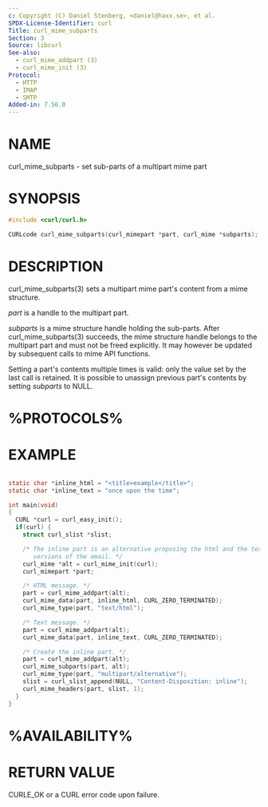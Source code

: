 ```yaml
---
c: Copyright (C) Daniel Stenberg, <daniel@haxx.se>, et al.
SPDX-License-Identifier: curl
Title: curl_mime_subparts
Section: 3
Source: libcurl
See-also:
  - curl_mime_addpart (3)
  - curl_mime_init (3)
Protocol:
  - HTTP
  - IMAP
  - SMTP
Added-in: 7.56.0
---
```


# NAME

curl_mime_subparts - set sub-parts of a multipart mime part

# SYNOPSIS

~~~c
#include <curl/curl.h>

CURLcode curl_mime_subparts(curl_mimepart *part, curl_mime *subparts);
~~~

# DESCRIPTION

curl_mime_subparts(3) sets a multipart mime part's content from a mime
structure.

*part* is a handle to the multipart part.

*subparts* is a mime structure handle holding the sub-parts. After
curl_mime_subparts(3) succeeds, the mime structure handle belongs to the
multipart part and must not be freed explicitly. It may however be updated by
subsequent calls to mime API functions.

Setting a part's contents multiple times is valid: only the value set by the
last call is retained. It is possible to unassign previous part's contents by
setting *subparts* to NULL.

# %PROTOCOLS%

# EXAMPLE

~~~c

static char *inline_html = "<title>example</title>";
static char *inline_text = "once upon the time";

int main(void)
{
  CURL *curl = curl_easy_init();
  if(curl) {
    struct curl_slist *slist;

    /* The inline part is an alternative proposing the html and the text
       versions of the email. */
    curl_mime *alt = curl_mime_init(curl);
    curl_mimepart *part;

    /* HTML message. */
    part = curl_mime_addpart(alt);
    curl_mime_data(part, inline_html, CURL_ZERO_TERMINATED);
    curl_mime_type(part, "text/html");

    /* Text message. */
    part = curl_mime_addpart(alt);
    curl_mime_data(part, inline_text, CURL_ZERO_TERMINATED);

    /* Create the inline part. */
    part = curl_mime_addpart(alt);
    curl_mime_subparts(part, alt);
    curl_mime_type(part, "multipart/alternative");
    slist = curl_slist_append(NULL, "Content-Disposition: inline");
    curl_mime_headers(part, slist, 1);
  }
}
~~~

# %AVAILABILITY%

# RETURN VALUE

CURLE_OK or a CURL error code upon failure.
